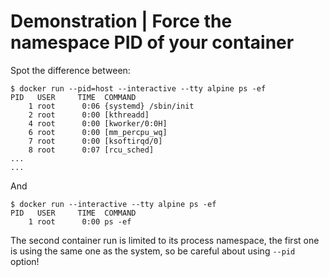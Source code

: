 # Demonstration | Force the namespace PID of your container

Spot the difference between:

```console
$ docker run --pid=host --interactive --tty alpine ps -ef
PID   USER     TIME  COMMAND
    1 root      0:06 {systemd} /sbin/init
    2 root      0:00 [kthreadd]
    4 root      0:00 [kworker/0:0H]
    6 root      0:00 [mm_percpu_wq]
    7 root      0:00 [ksoftirqd/0]
    8 root      0:07 [rcu_sched]
...
...
```

And

```console
$ docker run --interactive --tty alpine ps -ef
PID   USER     TIME  COMMAND
    1 root      0:00 ps -ef
```

The second container run is limited to its process namespace, the first one is
using the same one as the system, so be careful about using `--pid` option!
